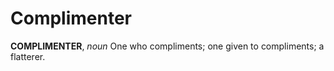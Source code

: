 # Complimenter

**COMPLIMENTER**, _noun_ One who compliments; one given to compliments; a flatterer.